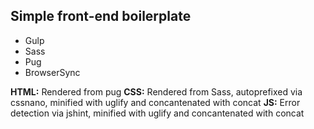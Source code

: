 ## Simple front-end boilerplate
* Gulp
* Sass
* Pug
* BrowserSync

**HTML:** Rendered from pug
**CSS:** Rendered from Sass, autoprefixed via cssnano, minified with uglify and concantenated with concat
**JS:** Error detection via jshint, minified with uglify and concantenated with concat
